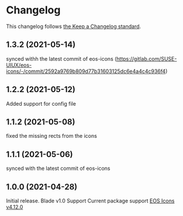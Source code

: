 # Changelog

This changelog follows [the Keep a Changelog standard](https://keepachangelog.com).

## 1.3.2 (2021-05-14)
synced withh the latest commit of eos-icons (https://gitlab.com/SUSE-UIUX/eos-icons/-/commit/2592a9769b809d77b31603125dc6e4a4c4c936f4)

## 1.2.2 (2021-05-12)
Added support for config file

## 1.1.2 (2021-05-08)
fixed the missing rects from the icons

## 1.1.1 (2021-05-06)
synced with the latest commit of eos-icons

## 1.0.0 (2021-04-28)

Initial release.
Blade v1.0 Support
Current package support [EOS Icons v4.12.0](https://gitlab.com/SUSE-UIUX/eos-icons/-/releases/v4.12.0)

